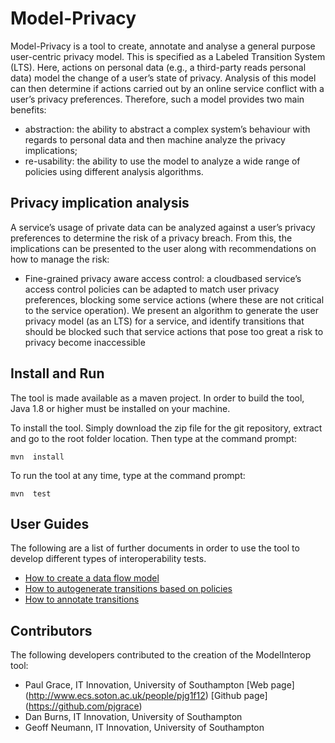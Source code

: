 # Model-Privacy
Model-Privacy is a tool to create, annotate and analyse 
a general purpose user-centric privacy model. This is
specified as a Labeled Transition System
(LTS). Here, actions on personal data (e.g., a third-party
reads personal data) model the change of a user’s state
of privacy. Analysis of this model can then determine if
actions carried out by an online service conflict with a user’s
privacy preferences. Therefore, such a model provides two
main benefits: 

* abstraction: the ability to abstract a complex
system’s behaviour with regards to personal data and then
machine analyze the privacy implications;
* re-usability: the ability to use the model to analyze a wide range of policies
using different analysis algorithms.

## Privacy implication analysis

A service’s usage of private data can be analyzed against a user’s privacy
preferences to determine the risk of a privacy breach.
From this, the implications can be presented to the
user along with recommendations on how to manage
the risk:
* Fine-grained privacy aware access control: a cloudbased
service’s access control policies can be adapted
to match user privacy preferences, blocking some
service actions (where these are not critical to the
service operation). We present an algorithm to generate
the user privacy model (as an LTS) for a service,
and identify transitions that should be blocked such
that service actions that pose too great a risk to
privacy become inaccessible


## Install and Run

The tool is made available as a maven project. In order to build the tool, Java 1.8 or 
higher must be installed on your machine.

To install the tool. Simply download the zip file for the git repository, extract and 
go to the root folder location. Then type at the command prompt:

```
mvn  install
```

To run the tool at any time, type at the command prompt:

```
mvn  test
```

## User Guides

The following are a list of further documents in order to use the tool to develop different types of interoperability tests.
* [How to create a data flow model](docs/dataflow.md)
* [How to autogenerate transitions based on policies](docs/auto.md)
* [How to annotate transitions](docs/features.md)
 

## Contributors
The following developers contributed to the creation of the ModelInterop tool: 
* Paul Grace, IT Innovation, University of Southampton [Web page] (http://www.ecs.soton.ac.uk/people/pjg1f12) [Github page] (https://github.com/pjgrace)
* Dan Burns, IT Innovation, University of Southampton  
* Geoff Neumann, IT Innovation, University of Southampton
